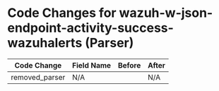 # Code Changes for wazuh-w-json-endpoint-activity-success-wazuhalerts (Parser)

| Code Change | Field Name | Before | After |
|-------------|------------|--------|-------|
| removed_parser | N/A |  | N/A |